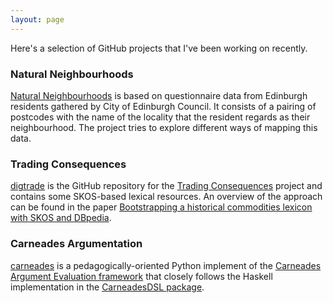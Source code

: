 ```yaml
---
layout: page
---
```



Here's a selection of  GitHub projects that I've been working on recently.

### Natural Neighbourhoods

[Natural Neighbourhoods](https://github.com/ewan-klein/natural-neighbourhoods)
is based on questionnaire data from Edinburgh residents gathered by
City of Edinburgh Council. It consists of a pairing of postcodes with
the name of the locality that the resident regards as their neighbourhood. The project tries to explore different ways of mapping this data.

### Trading Consequences

[digtrade](https://github.com/digtrade/digtrade) is the GitHub
repository for the
[Trading Consequences](http://tradingconsequences.blogs.edina.ac.uk)
project and contains some SKOS-based lexical resources. An overview of
the approach can be found in the paper
[Bootstrapping a historical commodities lexicon with SKOS and DBpedia](http://www.aclweb.org/anthology/W/W14/W14-06.pdf#page=23).

    
### Carneades Argumentation
[carneades](https://github.com/ewan-klein/carneades) is a
pedagogically-oriented Python implement of the
[Carneades Argument Evaluation framework](http://carneades.github.io/carneades/Carneades/)
that closely follows the Haskell implementation in the
[CarneadesDSL package](https://hackage.haskell.org/package/CarneadesDSL).

